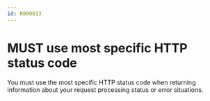 ```yaml
---
id: R000013
---
```


# MUST use most specific HTTP status code

You must use the most specific HTTP status code when returning information about your request processing status or error situations.
